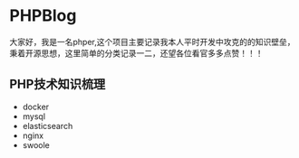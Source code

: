 # PHPBlog

大家好，我是一名phper,这个项目主要记录我本人平时开发中攻克的的知识壁垒，秉着开源思想，这里简单的分类记录一二，还望各位看官多多点赞！！！

## PHP技术知识梳理

 - docker
 - mysql
 - elasticsearch
 - nginx
 - swoole
 
